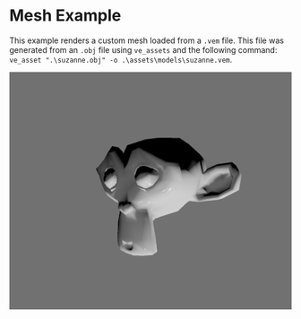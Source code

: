 # Mesh Example

This example renders a custom mesh loaded from a `.vem` file. This file was generated from an `.obj` file using `ve_assets` and the following command: `ve_asset ".\suzanne.obj" -o .\assets\models\suzanne.vem`.

![suzanne](/.github/images/examples/suzanne.png)
